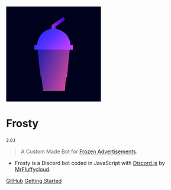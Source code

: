 ![logo](_media/icon.png)

<h1 id="cover-heading">
  Frosty
</h1>

<small>2.0.1</small>

>  A Custom Made Bot for [Frozen Advertisements](https://discord.gg/ucW94B7p).

- Frosty is a Discord bot coded in JavaScript with [Discord.js](https://discord.js.org) by [MrFluffycloud](https://github.com/MrFluffycloud).  

[GitHub](https://github.com/MrFluffycloud/Frosty)
[Getting Started](#docsify)
